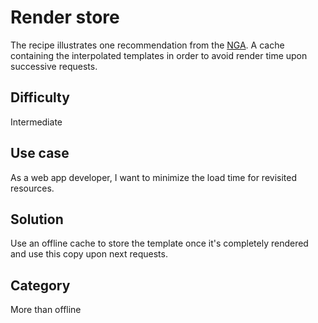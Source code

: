 # Render store
The recipe illustrates one recommendation from the [NGA](https://wiki.mozilla.org/Gaia/Architecture_Proposal#Render_store). A cache containing the interpolated templates in order to avoid render time upon successive requests.

## Difficulty
Intermediate

## Use case
As a web app developer, I want to minimize the load time for revisited resources.

## Solution
Use an offline cache to store the template once it's completely rendered and use this copy upon next requests.

## Category
More than offline
